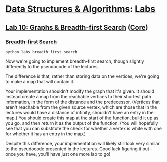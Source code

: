 # [Data Structures & Algorithms](https://github.com/bertie-wheen/dsa-2023-4/blob/trunk/README.md): [Labs](https://github.com/bertie-wheen/dsa-2023-4/blob/trunk/labs/README.md)

## [Lab 10: Graphs & Breadth-first Search](https://github.com/bertie-wheen/dsa-2023-4/blob/trunk/labs/lab10/README.md) ([Core](https://github.com/bertie-wheen/dsa-2023-4/blob/trunk/labs/lab10/core/README.md))

### [Breadth-first Search](https://github.com/bertie-wheen/dsa-2023-4/blob/trunk/labs/lab10/core/breadth_first_search/README.md)
```shell
python labs breadth_first_search
```

Now we're going to implement breadth-first search, though slightly differently to the pseudocode of the lectures.

The difference is that, rather than storing data on the vertices, we're going to make a map that will contain it.

Your implementation shouldn't modify the graph that it's given. It should instead create a map from the reachable
vertices to their shortest path information, in the form of the distance and the predecessor. (Vertices that aren't
reachable from the given source vertex, which are those that in the lectures would have a distance of infinity,
shouldn't have an entry in the map.) You should create this map at the start of the function, build it up as you go,
and then return it as the output of the function. (You will hopefully see that you can substitute the check for whether
a vertex is white with one for whether it has an entry in the map.)

Despite this difference, your implementation will likely still look very similar to the pseudocode presented in the
lectures. Good luck figuring it out - once you have, you'll have just one more lab to go!
